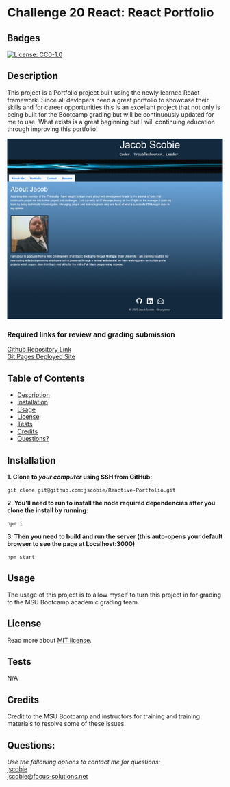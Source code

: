 # Challenge 20 React: React Portfolio

## Badges
[![License: CC0-1.0](https://img.shields.io/badge/license-MIT-blue.svg)](https://opensource.org/licenses/MIT)

## Description

This project is a Portfolio project built using the newly learned React framework. Since all devlopers need a great portfolio to showcase their skills and for career opportunities this is an excellant project that not only is being built for the Bootcamp grading but will be continuously updated for me to use. What exists is a great beginning but I will continuing education through improving this portfolio!

![Screenshot of React Portfolio](./src/assets/screenshot-for-readme.png)

### Required links for review and grading submission
[Github Repository Link](https://github.com/jscobie/Reactive-Portfolio)<br>
[Git Pages Deployed Site](https://jscobie.github.io/Reactive-Portfolio/)


## Table of Contents

* [Description](#description)
* [Installation](#installation)
* [Usage](#usage)
* [License](#license)
* [Tests](#tests)
* [Credits](#credits)
* [Questions?](#questions)

## Installation

**1. Clone to ***your computer*** using SSH from GitHub:**
```
git clone git@github.com:jscobie/Reactive-Portfolio.git
```
**2. You'll need to run to install the node required dependencies after you clone the install by running:**
```
npm i
```
**3. Then you need to build and run the server (this auto-opens your default browser to see the page at Localhost:3000):**
```
npm start
```

## Usage

The usage of this project is to allow myself to turn this project in for grading to the MSU Bootcamp academic grading team. 

## License
Read more about [MIT license](https://opensource.org/licenses/MIT).

## Tests

N/A

## Credits

Credit to the MSU Bootcamp and instructors for training and training materials to resolve some of these issues.<br>

## Questions:
*Use the following options to contact me for questions:*<br>
[jscobie](https://github.com/jscobie)<br>
jscobie@focus-solutions.net